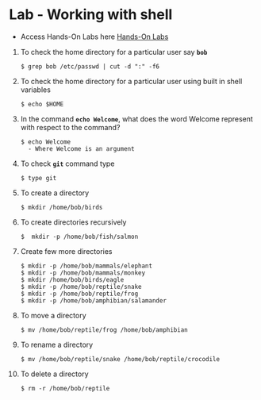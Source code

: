 # Lab - Working with shell

- Access Hands-On Labs here [Hands-On Labs](https://kodekloud.com/courses/873064/lectures/17317208)

1. To check the home directory for a particular user say **`bob`**
   ```
   $ grep bob /etc/passwd | cut -d ":" -f6
   ```
1. To check the home directory for a particular user using built in shell variables
   ```
   $ echo $HOME
   ```
1. In the command **`echo Welcome`**, what does the word Welcome represent with respect to the command?
   ```
   $ echo Welcome 
     - Where Welcome is an argument
   ```
   
1. To check **`git`** command type
   ```
   $ type git
   ```
1. To create a directory
   ```
   $ mkdir /home/bob/birds
   ```
1. To create directories recursively
   ```
   $  mkdir -p /home/bob/fish/salmon
   ```
1. Create few more directories
   ```
   $ mkdir -p /home/bob/mammals/elephant
   $ mkdir -p /home/bob/mammals/monkey
   $ mkdir /home/bob/birds/eagle
   $ mkdir -p /home/bob/reptile/snake
   $ mkdir -p /home/bob/reptile/frog
   $ mkdir -p /home/bob/amphibian/salamander
   ```
1. To move a directory
   ```
   $ mv /home/bob/reptile/frog /home/bob/amphibian
   ```
1. To rename a directory
   ```
   $ mv /home/bob/reptile/snake /home/bob/reptile/crocodile
   ```
1. To delete a directory
   ```
   $ rm -r /home/bob/reptile
   ```
